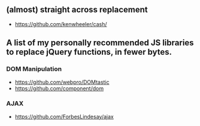 ## (almost) straight across replacement

- https://github.com/kenwheeler/cash/

## A list of my personally recommended JS libraries to replace jQuery functions, in fewer bytes.

### DOM Manipulation
- https://github.com/webpro/DOMtastic
- https://github.com/component/dom


### AJAX
- https://github.com/ForbesLindesay/ajax
